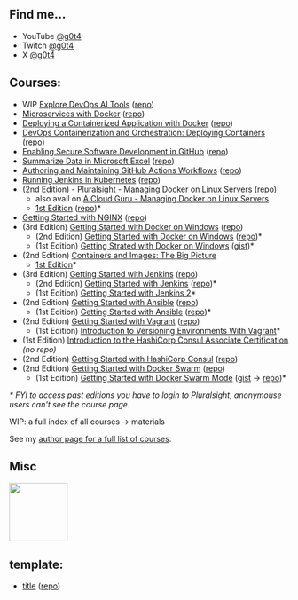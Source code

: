 ## Find me...

- YouTube [@g0t4](https://www.youtube.com/g0t4)
- Twitch [@g0t4](https://www.twitch.tv/g0t4)
- X [@g0t4](https://x.com/g0t4)

## Courses:
- WIP [Explore DevOps AI Tools]() ([repo](https://github.com/g0t4/course-ai-devops))
- [Microservices with Docker](https://app.pluralsight.com/library/courses/microservices-with-docker/table-of-contents) ([repo](https://github.com/g0t4/course-microservices-with-docker))
- [Deploying a Containerized Application with Docker](https://app.pluralsight.com/library/courses/deploying-containerized-application-docker/table-of-contents) ([repo](https://github.com/g0t4/course-deploying-containerized-application-docker))
- [DevOps Containerization and Orchestration: Deploying Containers](https://app.pluralsight.com/library/courses/devops-containerization-orchestration-deploying-containers/table-of-contents) ([repo](https://github.com/g0t4/course-deploy-containers))
- [Enabling Secure Software Development in GitHub](https://app.pluralsight.com/library/courses/github-enabling-secure-software-development/table-of-contents) ([repo](https://github.com/g0t4/course-gh-secure-dev))
- [Summarize Data in Microsoft Excel](https://app.pluralsight.com/library/courses/microsoft-excel-summarize-data/table-of-contents) ([repo](https://github.com/g0t4/course-excel-sum))
- [Authoring and Maintaining GitHub Actions Workflows](https://www.pluralsight.com/courses/github-actions-authoring-maintaining-workflows) ([repo](https://github.com/g0t4/course-gh-actions))
- [Running Jenkins in Kubernetes](https://www.pluralsight.com/courses/jenkins-kubernetes-running) ([repo](https://github.com/g0t4/course-jenkins-k8s))
- (2nd Edition) - [Pluralsight - Managing Docker on Linux Servers](https://www.pluralsight.com/courses/docker-linux-servers-managing) ([repo](https://github.com/g0t4/course2-mdls))
  - also avail on [A Cloud Guru - Managing Docker on Linux Servers](https://learn.acloud.guru/course/d33a7cef-c6da-4815-943f-b3a21e391f25/dashboard)   
  - [1st Edition](https://www.pluralsight.com/courses/managing-docker-linux-servers) ([repo](https://github.com/g0t4/course-managing-docker-linux-servers))*
- [Getting Started with NGINX](https://www.pluralsight.com/courses/nginx-getting-started) ([repo](https://github.com/g0t4/course-nginx-gs))
- (3rd Edition) [Getting Started with Docker on Windows](https://www.pluralsight.com/courses/docker-windows-getting-started-2023) ([repo](https://github.com/g0t4/course3-docker-win-gs))
  - (2nd Edition) [Getting Started with Docker on Windows](https://www.pluralsight.com/courses/docker-windows-getting-started-2021) ([repo](https://github.com/g0t4/course2-docker-windows-gs))*
  - (1st Edition) [Getting Strated with Docker on Windows](https://www.pluralsight.com/courses/docker-windows-getting-started) ([gist](https://gist.github.com/g0t4/0d97a9595c87736a8a72a2bd21afc0d9))*
- (2nd Edition) [Containers and Images: The Big Picture](https://www.pluralsight.com/library/courses/containers-images-big-picture-2023/table-of-contents)
  - [1st Edition](https://www.pluralsight.com/library/courses/containers-images-big-picture)*
- (3rd Edition) [Getting Started with Jenkins](https://www.pluralsight.com/courses/jenkins-getting-started-2023) ([repo](https://github.com/g0t4/course3-jenkins-gs))
  - (2nd Edition) [Getting Started with Jenkins](https://www.pluralsight.com/courses/getting-started-jenkins) ([repo](https://github.com/g0t4/course-jenkins-getting-started))*
  - (1st Edition) [Getting Started with Jenkins 2](https://www.pluralsight.com/courses/jenkins-2-getting-started)*
- (2nd Edition) [Getting Started with Ansible](https://www.pluralsight.com/courses/ansible-getting-started) ([repo](https://github.com/g0t4/course2-ansible-gs))
  - (1st Edition) [Getting Started with Ansible](https://www.pluralsight.com/library/courses/getting-started-ansible/table-of-contents) ([repo](https://github.com/g0t4/course-ansible-getting-started))*
- (2nd Edition) [Getting Started with Vagrant](https://www.pluralsight.com/courses/vagrant-getting-started) ([repo](https://github.com/g0t4/course2-vagrant-gs))
  - (1st Edition) [Introduction to Versioning Environments With Vagrant](https://www.pluralsight.com/courses/vagrant-versioning-environments)*
- (1st Edition) [Introduction to the HashiCorp Consul Associate Certification](https://www.pluralsight.com/courses/hashicorp-consul-associate-intro-cert) _(no repo)_
- (2nd Edition) [Getting Started with HashiCorp Consul](https://www.pluralsight.com/courses/hashicorp-consul-getting-started-cert) ([repo](https://github.com/g0t4/course2-consul-gs))
- (2nd Edition) [Getting Started with Docker Swarm](https://www.pluralsight.com/courses/docker-swarm-getting-started/) ([repo](https://github.com/g0t4/course2-swarm-gs))
  - (1st Edition) [Getting Started with Docker Swarm Mode](https://www.pluralsight.com/courses/docker-swarm-mode-getting-started) ([gist](https://gist.github.com/g0t4/1454ee7342d54aba5313ffc699d472ba) -> [repo](https://github.com/g0t4/docker-swarm-mode-getting-started))*

_* FYI to access past editions you have to login to Pluralsight, anonymouse users can't see the course page._

WIP: a full index of all courses -> materials

See my [author page for a full list of courses](https://www.pluralsight.com/profile/author/wes-mcclure). 

## Misc

<body>

<a target="_blank" href="https://www.credly.com/badges/c09a4f2e-8e51-4f9f-b9d6-c6d6d1110001/embedded">
  <img width="105" height="105" alt="" src="https://images.credly.com/images/5a1ba86e-8a0f-44cb-b7e2-4c192480fedf/image.png">
</a>

</body>

## template:

- [title](link) ([repo](https://github.com/g0t4/course-***))
